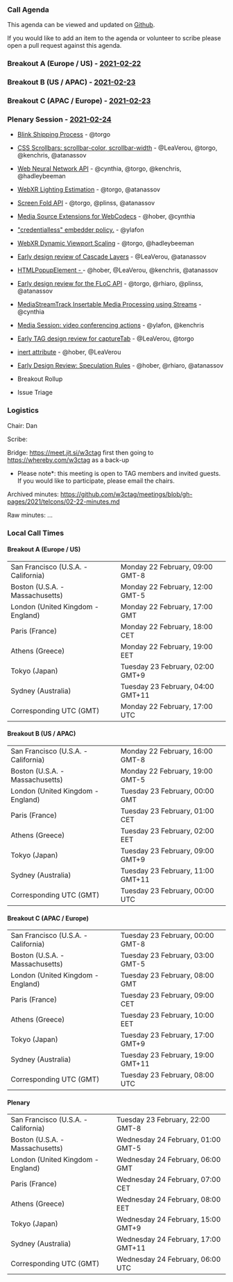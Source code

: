 ### Call Agenda

This agenda can be viewed and updated on [Github](https://github.com/w3ctag/meetings/blob/gh-pages/2021/telcons/02-22-agenda.md).

If you would like to add an item to the agenda or volunteer to scribe please open a pull request against this agenda.

### Breakout A (Europe / US) - [2021-02-22](https://www.timeanddate.com/worldclock/converter.html?iso=20210222T170000&p1=224&p2=43&p3=136&p4=195&p5=26&p6=248&p7=240)

### Breakout B (US / APAC) - [2021-02-23](https://www.timeanddate.com/worldclock/converter.html?iso=20210223T000000&p1=224&p2=43&p3=136&p4=195&p5=26&p6=248&p7=240)

### Breakout C (APAC / Europe) - [2021-02-23](https://www.timeanddate.com/worldclock/converter.html?iso=20210223T080000&p1=224&p2=43&p3=136&p4=195&p5=26&p6=248&p7=240)

### Plenary Session - [2021-02-24](https://www.timeanddate.com/worldclock/converter.html?iso=20210224T060000&p1=224&p2=43&p3=136&p4=195&p5=26&p6=248&p7=240)

* [Blink Shipping Process](https://github.com/w3ctag/design-reviews/issues/516) - @torgo
* [CSS Scrollbars: scrollbar-color, scrollbar-width](https://github.com/w3ctag/design-reviews/issues/563) - @LeaVerou, @torgo, @kenchris, @atanassov
* [Web Neural Network API](https://github.com/w3ctag/design-reviews/issues/570) - @cynthia, @torgo, @kenchris, @hadleybeeman
* [WebXR Lighting Estimation](https://github.com/w3ctag/design-reviews/issues/574) - @torgo, @atanassov
* [Screen Fold API](https://github.com/w3ctag/design-reviews/issues/575) - @torgo, @plinss, @atanassov
* [Media Source Extensions for WebCodecs](https://github.com/w3ctag/design-reviews/issues/576) - @hober, @cynthia
* ["credentialless" embedder policy.](https://github.com/w3ctag/design-reviews/issues/582) - @ylafon
* [WebXR Dynamic Viewport Scaling](https://github.com/w3ctag/design-reviews/issues/588) - @torgo, @hadleybeeman
* [Early design review of Cascade Layers](https://github.com/w3ctag/design-reviews/issues/597) - @LeaVerou, @atanassov
* [HTMLPopupElement - <popup>](https://github.com/w3ctag/design-reviews/issues/599) - @hober, @LeaVerou, @kenchris, @atanassov
* [Early design review for the FLoC API](https://github.com/w3ctag/design-reviews/issues/601) - @torgo, @rhiaro, @plinss, @atanassov
* [MediaStreamTrack Insertable Media Processing using Streams](https://github.com/w3ctag/design-reviews/issues/603) - @cynthia
* [Media Session: video conferencing actions](https://github.com/w3ctag/design-reviews/issues/608) - @ylafon, @kenchris
* [Early TAG design review for captureTab](https://github.com/w3ctag/design-reviews/issues/609) - @LeaVerou, @torgo
* [inert attribute](https://github.com/w3ctag/design-reviews/issues/610) - @hober, @LeaVerou
* [Early Design Review: Speculation Rules](https://github.com/w3ctag/design-reviews/issues/611) - @hober, @rhiaro, @atanassov

* Breakout Rollup
* Issue Triage

### Logistics

Chair: Dan

Scribe:

Bridge: https://meet.jit.si/w3ctag first then going to https://whereby.com/w3ctag as a back-up

* Please note*: this meeting is open to TAG members and invited guests. If you would like to participate, please email the chairs.

Archived minutes: https://github.com/w3ctag/meetings/blob/gh-pages/2021/telcons/02-22-minutes.md

Raw minutes: ...


### Local Call Times

#### Breakout A (Europe / US)

<table>
<tr><td> San Francisco (U.S.A. - California) <td> Monday 22 February, 09:00 GMT-8</td></tr>
<tr><td> Boston (U.S.A. - Massachusetts) <td> Monday 22 February, 12:00 GMT-5</td></tr>
<tr><td> London (United Kingdom - England) <td> Monday 22 February, 17:00 GMT</td></tr>
<tr><td> Paris (France) <td> Monday 22 February, 18:00 CET</td></tr>
<tr><td> Athens (Greece) <td> Monday 22 February, 19:00 EET</td></tr>
<tr><td> Tokyo (Japan) <td> Tuesday 23 February, 02:00 GMT+9</td></tr>
<tr><td> Sydney (Australia) <td> Tuesday 23 February, 04:00 GMT+11</td></tr>
<tr><td> Corresponding UTC (GMT) <td> Monday 22 February, 17:00 UTC</td></tr>
</table>

#### Breakout B (US / APAC)

<table>
<tr><td> San Francisco (U.S.A. - California) <td> Monday 22 February, 16:00 GMT-8</td></tr>
<tr><td> Boston (U.S.A. - Massachusetts) <td> Monday 22 February, 19:00 GMT-5</td></tr>
<tr><td> London (United Kingdom - England) <td> Tuesday 23 February, 00:00 GMT</td></tr>
<tr><td> Paris (France) <td> Tuesday 23 February, 01:00 CET</td></tr>
<tr><td> Athens (Greece) <td> Tuesday 23 February, 02:00 EET</td></tr>
<tr><td> Tokyo (Japan) <td> Tuesday 23 February, 09:00 GMT+9</td></tr>
<tr><td> Sydney (Australia) <td> Tuesday 23 February, 11:00 GMT+11</td></tr>
<tr><td> Corresponding UTC (GMT) <td> Tuesday 23 February, 00:00 UTC</td></tr>
</table>

#### Breakout C (APAC / Europe)

<table>
<tr><td> San Francisco (U.S.A. - California) <td> Tuesday 23 February, 00:00 GMT-8</td></tr>
<tr><td> Boston (U.S.A. - Massachusetts) <td> Tuesday 23 February, 03:00 GMT-5</td></tr>
<tr><td> London (United Kingdom - England) <td> Tuesday 23 February, 08:00 GMT</td></tr>
<tr><td> Paris (France) <td> Tuesday 23 February, 09:00 CET</td></tr>
<tr><td> Athens (Greece) <td> Tuesday 23 February, 10:00 EET</td></tr>
<tr><td> Tokyo (Japan) <td> Tuesday 23 February, 17:00 GMT+9</td></tr>
<tr><td> Sydney (Australia) <td> Tuesday 23 February, 19:00 GMT+11</td></tr>
<tr><td> Corresponding UTC (GMT) <td> Tuesday 23 February, 08:00 UTC</td></tr>
</table>

#### Plenary

<table>
<tr><td> San Francisco (U.S.A. - California) <td> Tuesday 23 February, 22:00 GMT-8</td></tr>
<tr><td> Boston (U.S.A. - Massachusetts) <td> Wednesday 24 February, 01:00 GMT-5</td></tr>
<tr><td> London (United Kingdom - England) <td> Wednesday 24 February, 06:00 GMT</td></tr>
<tr><td> Paris (France) <td> Wednesday 24 February, 07:00 CET</td></tr>
<tr><td> Athens (Greece) <td> Wednesday 24 February, 08:00 EET</td></tr>
<tr><td> Tokyo (Japan) <td> Wednesday 24 February, 15:00 GMT+9</td></tr>
<tr><td> Sydney (Australia) <td> Wednesday 24 February, 17:00 GMT+11</td></tr>
<tr><td> Corresponding UTC (GMT) <td> Wednesday 24 February, 06:00 UTC</td></tr>
</table>
